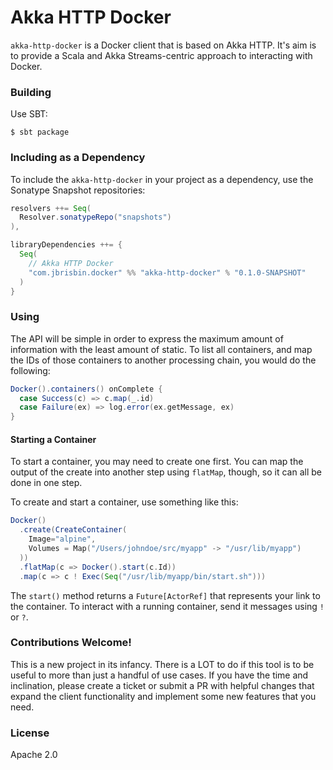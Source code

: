 # Akka HTTP Docker 

`akka-http-docker` is a Docker client that is based on Akka HTTP. It's aim is to provide a Scala and Akka Streams-centric approach to interacting with Docker.

### Building

Use SBT:

    $ sbt package
    
### Including as a Dependency

To include the `akka-http-docker` in your project as a dependency, use the Sonatype Snapshot repositories:

```scala
resolvers ++= Seq(
  Resolver.sonatypeRepo("snapshots")
),

libraryDependencies ++= {
  Seq(
    // Akka HTTP Docker
    "com.jbrisbin.docker" %% "akka-http-docker" % "0.1.0-SNAPSHOT"
  )
}
```
    
### Using

The API will be simple in order to express the maximum amount of information with the least amount of static. To list all containers, and map the IDs of those containers to another processing chain, you would do the following:

```scala
Docker().containers() onComplete {
  case Success(c) => c.map(_.id)
  case Failure(ex) => log.error(ex.getMessage, ex)
}
```

#### Starting a Container

To start a container, you may need to create one first. You can map the output of the create into another step using `flatMap`, though, so it can all be done in one step.

To create and start a container, use something like this:

```scala
Docker()
  .create(CreateContainer(
    Image="alpine", 
    Volumes = Map("/Users/johndoe/src/myapp" -> "/usr/lib/myapp")
  ))
  .flatMap(c => Docker().start(c.Id))
  .map(c => c ! Exec(Seq("/usr/lib/myapp/bin/start.sh")))
```

The `start()` method returns a `Future[ActorRef]` that represents your link to the container. To interact with a running container, send it messages using `!` or `?`.

### Contributions Welcome!

This is a new project in its infancy. There is a LOT to do if this tool is to be useful to more than just a handful of use cases. If you have the time and inclination, please create a ticket or submit a PR with helpful changes that expand the client functionality and implement some new features that you need.

### License

Apache 2.0
